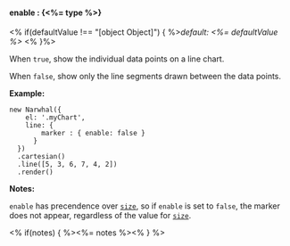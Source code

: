 #### **enable** : {<%= type %>}

<% if(defaultValue !== "[object Object]") { %>*default: <%= defaultValue %>* <% }%>

When `true`, show the individual data points on a line chart.

When `false`, show only the line segments drawn between the data points.

**Example:**

	new Narwhal({
	    el: '.myChart',
	    line: { 
	        marker : { enable: false }
	      } 
      })
      .cartesian()
      .line([5, 3, 6, 7, 4, 2])
      .render()

**Notes:**

`enable` has precendence over [`size`](), so if `enable` is set to `false`, the marker does not appear, regardless of the value for [`size`]().

<% if(notes) { %><%= notes %><% } %>

